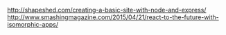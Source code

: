 http://shapeshed.com/creating-a-basic-site-with-node-and-express/
http://www.smashingmagazine.com/2015/04/21/react-to-the-future-with-isomorphic-apps/
